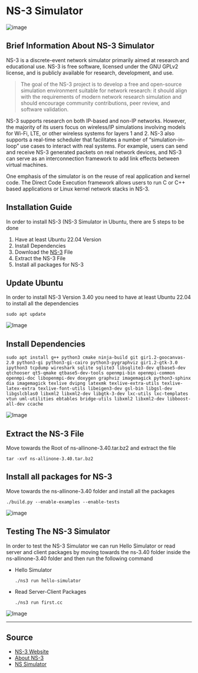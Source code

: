 # NS-3 Simulator
![image](https://www.nsnam.org/assets/img/ns-3-notext.png)

## Brief Information About NS-3 Simulator

NS-3 is a discrete-event network simulator primarily aimed at research and educational use. NS-3 is free software, licensed under the GNU GPLv2 license, and is publicly available for research, development, and use.

> The goal of the NS-3 project is to develop a free and open-source simulation environment suitable for network research: it should align with the requirements of modern network research simulation and should encourage community contributions, peer review, and software validation.

NS-3 supports research on both IP-based and non-IP networks. However, the majority of its users focus on wireless/IP simulations involving models for Wi-Fi, LTE, or other wireless systems for layers 1 and 2. NS-3 also supports a real-time scheduler that facilitates a number of “simulation-in-loop” use cases to interact with real systems. For example, users can send and receive NS-3 generated packets on real network devices, and NS-3 can serve as an interconnection framework to add link effects between virtual machines.

One emphasis of the simulator is on the reuse of real application and kernel code. The Direct Code Execution framework allows users to run C or C++ based applications or Linux kernel network stacks in NS-3.


## Installation Guide

In order to install NS-3 (NS-3 Simulator in Ubuntu, there are 5 steps to be done
1. Have at least Ubuntu 22.04 Version
2. Install Dependencies
3. Download the [NS-3](https://www.nsnam.org/releases/ns-3-40/) File
4. Extract the NS-3 File
5. Install all packages for NS-3


## Update Ubuntu
In order to install NS-3 Version 3.40 you need to have at least Ubuntu 22.04 to install all the dependencies
```
sudo apt update
```
![Image](https://raw.githubusercontent.com/bmw-ece-ntust/internship/2024-TEEP-24-Reyhan/Images/Update%20Ubuntu%20NS3.jpg)


## Install Dependencies
```
sudo apt install g++ python3 cmake ninja-build git gir1.2-goocanvas-2.0 python3-gi python3-gi-cairo python3-pygraphviz gir1.2-gtk-3.0 ipython3 tcpdump wireshark sqlite sqlite3 libsqlite3-dev qtbase5-dev qtchooser qt5-qmake qtbase5-dev-tools openmpi-bin openmpi-common openmpi-doc libopenmpi-dev doxygen graphviz imagemagick python3-sphinx dia imagemagick texlive dvipng latexmk texlive-extra-utils texlive-latex-extra texlive-font-utils libeigen3-dev gsl-bin libgsl-dev libgslcblas0 libxml2 libxml2-dev libgtk-3-dev lxc-utils lxc-templates vtun uml-utilities ebtables bridge-utils libxml2 libxml2-dev libboost-all-dev ccache
```
![Image](https://raw.githubusercontent.com/bmw-ece-ntust/internship/2024-TEEP-24-Reyhan/Images/Install%20Dependencies%20NS3.jpg)


## Extract the NS-3 File
Move towards the Root of ns-allinone-3.40.tar.bz2 and extract the file
```
tar -xvf ns-allinone-3.40.tar.bz2
```

## Install all packages for NS-3
Move towards the ns-allinone-3.40 folder and install all the packages
```
./build.py --enable-examples --enable-tests
```
![image](https://raw.githubusercontent.com/bmw-ece-ntust/internship/2024-TEEP-24-Reyhan/Images/Install%20NS3%20Packages.jpg)

## Testing The NS-3 Simulator
In order to test the NS-3 Simulator we can run Hello Simulator or read server and client packages by moving towards the ns-3.40 folder inside the ns-allinone-3.40 folder and then run the following command
* Hello Simulator
    ```
    ./ns3 run hello-simulator
    ```
* Read Server-Client Packages
    ```
    ./ns3 run first.cc
    ```
![Image](https://raw.githubusercontent.com/bmw-ece-ntust/internship/2024-TEEP-24-Reyhan/Images/Testing%20NS3.jpg)

---
## Source
* [NS-3 Website](https://www.nsnam.org/)
* [About NS-3](https://www.nsnam.org/about/what-is-ns-3/)
* [NS Simulator](https://en.wikipedia.org/wiki/Ns_(simulator))

